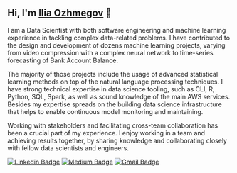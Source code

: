 
## Hi, I'm [Ilia Ozhmegov](https://www.linkedin.com/in/ilia-ozhmegov/) 👋

I am a Data Scientist with both software engineering and machine learning experience in tackling complex data-related problems. I have contributed to the design and development of dozens machine learning projects, varying from video compression with a complex neural network to time-series forecasting of Bank Account Balance. 

The majority of those projects include the usage of advanced statistical learning methods on top of the natural language processing techniques. I have strong technical expertise in data science tooling, such as CLI, R, Python, SQL, Spark, as well as sound knowledge of the main AWS services. Besides my expertise spreads on the building data science infrastructure that helps to enable continuous model monitoring and maintaining.

Working with stakeholders and facilitating cross-team collaboration has been a crucial part of my experience. I enjoy working in a team and achieving results together, by sharing knowledge and collaborating closely with fellow data scientists and engineers.

[![Linkedin Badge](https://img.shields.io/badge/-ilia-ozhmegov-blue?style=flat-square&logo=Linkedin&logoColor=white&link=https://www.linkedin.com/in/anirudhemmadi/)](https://www.linkedin.com/in/ilia-ozhmegov/)
[![Medium Badge](https://img.shields.io/badge/-@ilia.ozhmegov?style=flat-square&labelColor=000000&logo=Medium&link=https://medium.com/@aemmadi/)](https://medium.com/@ilia.ozhmegov)
[![Gmail Badge](https://img.shields.io/badge/-kanna6501@gmail.com-c14438?style=flat-square&logo=Gmail&logoColor=white&link=mailto:ilia.ozhmegov@gmail.com)](mailto:Ilia.Ozhmegov@gmail.com)
